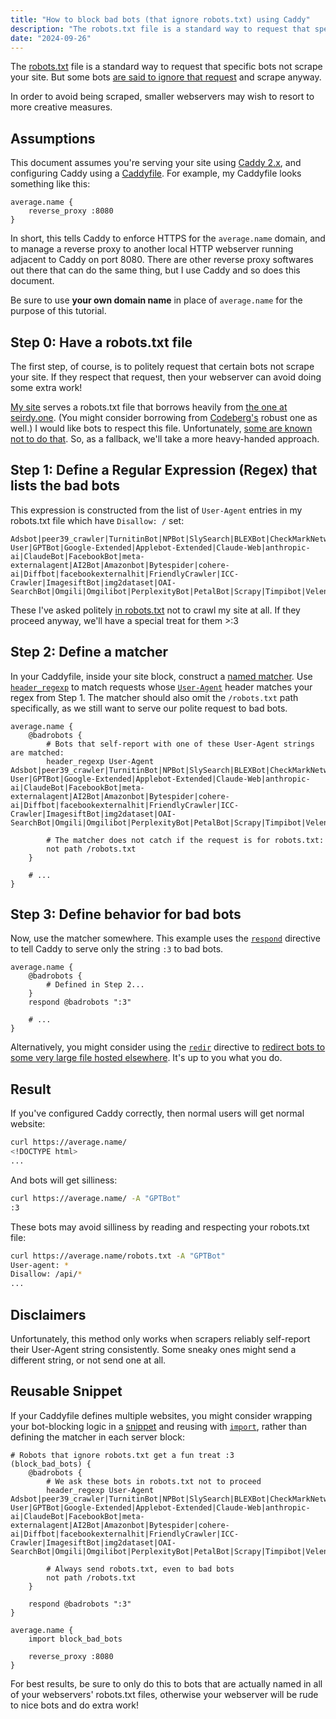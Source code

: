 ```yaml
---
title: "How to block bad bots (that ignore robots.txt) using Caddy"
description: "The robots.txt file is a standard way to request that specific bots not scrape your site. But some bots are said to ignore that request and scrape anyway."
date: "2024-09-26"
---
```


The [robots.txt](https://www.robotstxt.org/robotstxt.html) file is a standard way to request that specific bots not scrape your site. But some bots [are said to ignore that request](https://www.tomshardware.com/tech-industry/artificial-intelligence/several-ai-companies-said-to-be-ignoring-robots-dot-txt-exclusion-scraping-content-without-permission-report) and scrape anyway.

In order to avoid being scraped, smaller webservers may wish to resort to more creative measures.

## Assumptions

This document assumes you're serving your site using [Caddy 2.x](https://caddyserver.com/), and configuring Caddy using a [Caddyfile](https://caddyserver.com/docs/caddyfile). For example, my Caddyfile looks something like this:

```caddy
average.name {
	reverse_proxy :8080
}
```

In short, this tells Caddy to enforce HTTPS for the `average.name` domain, and to manage a reverse proxy to another local HTTP webserver running adjacent to Caddy on port 8080. There are other reverse proxy softwares out there that can do the same thing, but I use Caddy and so does this document.

Be sure to use **your own domain name** in place of `average.name` for the purpose of this tutorial.

## Step 0: Have a robots.txt file

The first step, of course, is to politely request that certain bots not scrape your site. If they respect that request, then your webserver can avoid doing some extra work!

[My site](/robots.txt) serves a robots.txt file that borrows heavily from [the one at seirdy.one](https://seirdy.one/robots.txt). (You might consider borrowing from [Codeberg's](https://codeberg.org/robots.txt) robust one as well.) I would like bots to respect this file. Unfortunately, [some are known not to do that](https://www.theverge.com/2024/7/25/24205943/anthropic-ai-web-crawler-claudebot-ifixit-scraping-training-data). So, as a fallback, we'll take a more heavy-handed approach.

## Step 1: Define a Regular Expression (Regex) that lists the bad bots

This expression is constructed from the list of `User-Agent` entries in my robots.txt file which have `Disallow: /` set:

```
Adsbot|peer39_crawler|TurnitinBot|NPBot|SlySearch|BLEXBot|CheckMarkNetwork|BrandVerity|PiplBot|MJ12bot|ChatGPT-User|GPTBot|Google-Extended|Applebot-Extended|Claude-Web|anthropic-ai|ClaudeBot|FacebookBot|meta-externalagent|AI2Bot|Amazonbot|Bytespider|cohere-ai|Diffbot|facebookexternalhit|FriendlyCrawler|ICC-Crawler|ImagesiftBot|img2dataset|OAI-SearchBot|Omgili|Omgilibot|PerplexityBot|PetalBot|Scrapy|Timpibot|VelenPublicWebCrawler|YouBot
```

These I've asked politely [in robots.txt](/robots.txt) not to crawl my site at all. If they proceed anyway, we'll have a special treat for them >:3

## Step 2: Define a matcher

In your Caddyfile, inside your site block, construct a [named matcher](https://caddyserver.com/docs/caddyfile/matchers#named-matchers). Use [`header_regexp`](https://caddyserver.com/docs/caddyfile/matchers#header-regexp) to match requests whose [`User-Agent`](https://developer.mozilla.org/en-US/docs/Web/HTTP/Headers/User-Agent) header matches your regex from Step 1. The matcher should also omit the `/robots.txt` path specifically, as we still want to serve our polite request to bad bots.

```caddy
average.name {
	@badrobots {
		# Bots that self-report with one of these User-Agent strings are matched:
		header_regexp User-Agent Adsbot|peer39_crawler|TurnitinBot|NPBot|SlySearch|BLEXBot|CheckMarkNetwork|BrandVerity|PiplBot|MJ12bot|ChatGPT-User|GPTBot|Google-Extended|Applebot-Extended|Claude-Web|anthropic-ai|ClaudeBot|FacebookBot|meta-externalagent|AI2Bot|Amazonbot|Bytespider|cohere-ai|Diffbot|facebookexternalhit|FriendlyCrawler|ICC-Crawler|ImagesiftBot|img2dataset|OAI-SearchBot|Omgili|Omgilibot|PerplexityBot|PetalBot|Scrapy|Timpibot|VelenPublicWebCrawler|YouBot

		# The matcher does not catch if the request is for robots.txt:
		not path /robots.txt
	}

	# ...
}
```

## Step 3: Define behavior for bad bots

Now, use the matcher somewhere. This example uses the [`respond`](https://caddyserver.com/docs/caddyfile/directives/respond) directive to tell Caddy to serve only the string `:3` to bad bots.

```caddy
average.name {
	@badrobots {
		# Defined in Step 2...
	}
	respond @badrobots ":3"

	# ...
}
```

Alternatively, you might consider using the [`redir`](https://caddyserver.com/docs/caddyfile/directives/redir) directive to [redirect bots to some very large file hosted elsewhere](https://noise.j-w.au/@j/113190172515240794). It's up to you what you do.

## Result

If you've configured Caddy correctly, then normal users will get normal website:

```sh
curl https://average.name/
<!DOCTYPE html>
...
```

And bots will get silliness:

```sh
curl https://average.name/ -A "GPTBot"
:3
```

These bots may avoid silliness by reading and respecting your robots.txt file:

```sh
curl https://average.name/robots.txt -A "GPTBot"
User-agent: *
Disallow: /api/*
...
```

## Disclaimers

Unfortunately, this method only works when scrapers reliably self-report their User-Agent string consistently. Some sneaky ones might send a different string, or not send one at all.

## Reusable Snippet

If your Caddyfile defines multiple websites, you might consider wrapping your bot-blocking logic in a [snippet](https://caddyserver.com/docs/caddyfile/concepts#snippets) and reusing with [`import`](https://caddyserver.com/docs/caddyfile/directives/import), rather than defining the matcher in each server block:

```caddy
# Robots that ignore robots.txt get a fun treat :3
(block_bad_bots) {
	@badrobots {
		# We ask these bots in robots.txt not to proceed
		header_regexp User-Agent Adsbot|peer39_crawler|TurnitinBot|NPBot|SlySearch|BLEXBot|CheckMarkNetwork|BrandVerity|PiplBot|MJ12bot|ChatGPT-User|GPTBot|Google-Extended|Applebot-Extended|Claude-Web|anthropic-ai|ClaudeBot|FacebookBot|meta-externalagent|AI2Bot|Amazonbot|Bytespider|cohere-ai|Diffbot|facebookexternalhit|FriendlyCrawler|ICC-Crawler|ImagesiftBot|img2dataset|OAI-SearchBot|Omgili|Omgilibot|PerplexityBot|PetalBot|Scrapy|Timpibot|VelenPublicWebCrawler|YouBot

		# Always send robots.txt, even to bad bots
		not path /robots.txt
	}

	respond @badrobots ":3"
}

average.name {
	import block_bad_bots

	reverse_proxy :8080
}
```

For best results, be sure to only do this to bots that are actually named in all of your webservers' robots.txt files, otherwise your webserver will be rude to nice bots and do extra work!
